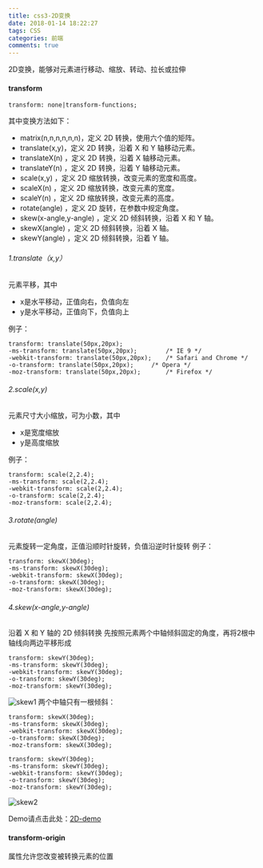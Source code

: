 ```yaml
---
title: css3-2D变换
date: 2018-01-14 18:22:27
tags: CSS
categories: 前端
comments: true
---
```


2D变换，能够对元素进行移动、缩放、转动、拉长或拉伸
<!--more-->

#### transform

    transform: none|transform-functions;
其中变换方法如下：
- matrix(n,n,n,n,n,n)，定义 2D 转换，使用六个值的矩阵。
- translate(x,y)，定义 2D 转换，沿着 X 和 Y 轴移动元素。
- translateX(n) ，定义 2D 转换，沿着 X 轴移动元素。
- translateY(n) ，定义 2D 转换，沿着 Y 轴移动元素。
- scale(x,y) ，定义 2D 缩放转换，改变元素的宽度和高度。
- scaleX(n) ，定义 2D 缩放转换，改变元素的宽度。
- scaleY(n) ，定义 2D 缩放转换，改变元素的高度。
- rotate(angle) ，定义 2D 旋转，在参数中规定角度。
- skew(x-angle,y-angle) ，定义 2D 倾斜转换，沿着 X 和 Y 轴。
- skewX(angle) ，定义 2D 倾斜转换，沿着 X 轴。
- skewY(angle) ，定义 2D 倾斜转换，沿着 Y 轴。

###### 1.translate（x,y）
元素平移，其中
- x是水平移动，正值向右，负值向左
- y是水平移动，正值向下，负值向上

例子：

	transform: translate(50px,20px);
	-ms-transform: translate(50px,20px);		/* IE 9 */
	-webkit-transform: translate(50px,20px);	/* Safari and Chrome */
	-o-transform: translate(50px,20px);		/* Opera */
	-moz-transform: translate(50px,20px);		/* Firefox */

###### 2.scale(x,y)
元素尺寸大小缩放，可为小数，其中
- x是宽度缩放
- y是高度缩放

例子：

	transform: scale(2,2.4);
	-ms-transform: scale(2,2.4);
	-webkit-transform: scale(2,2.4);
	-o-transform: scale(2,2.4);
	-moz-transform: scale(2,2.4);

###### 3.rotate(angle)
元素旋转一定角度，正值沿顺时针旋转，负值沿逆时针旋转
例子：

	transform: skewX(30deg);
	-ms-transform: skewX(30deg);
	-webkit-transform: skewX(30deg);
	-o-transform: skewX(30deg);
	-moz-transform: skewX(30deg);

###### 4.skew(x-angle,y-angle)
沿着 X 和 Y 轴的 2D 倾斜转换
先按照元素两个中轴倾斜固定的角度，再将2根中轴线向两边平移形成

    transform: skewY(30deg);
    -ms-transform: skewY(30deg);
    -webkit-transform: skewY(30deg);
    -o-transform: skewY(30deg);
    -moz-transform: skewY(30deg);

![skew1](/images/2018-01-07_skew1.jpg)
两个中轴只有一根倾斜：

    transform: skewX(30deg);
    -ms-transform: skewX(30deg);
    -webkit-transform: skewX(30deg);
    -o-transform: skewX(30deg);
    -moz-transform: skewX(30deg);

    transform: skewY(30deg);
    -ms-transform: skewY(30deg);
    -webkit-transform: skewY(30deg);
    -o-transform: skewY(30deg);
    -moz-transform: skewY(30deg);

![skew2](/images/2018-01-07_skew2.jpg)

Demo请点击此处：[2D-demo](http://sandbox.runjs.cn/show/teqbdfr2)

#### transform-origin
属性允许您改变被转换元素的位置